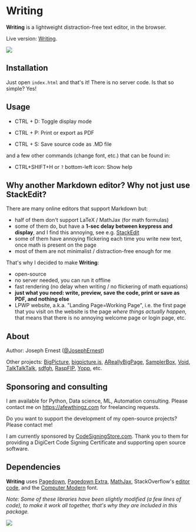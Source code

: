 Writing
=======

**Writing** is a lightweight distraction-free text editor, in the browser.

Live version: [Writing](https://josephernest.github.io/writing/).

<img src="http://i.imgur.com/c56hDwi.gif" />


Installation
----
Just open `index.html` and that's it! There is no server code. Is that so simple? Yes!

Usage
----

* CTRL + D: Toggle display mode

* CTRL + P: Print or export as PDF

* CTRL + S: Save source code as .MD file

and a few other commands (change font, etc.) that can be found in:

* CTRL+SHIFT+H or `?` bottom-left icon: Show help


Why another Markdown editor? Why not just use StackEdit?
----
There are many online editors that support Markdown but:

* half of them don't support LaTeX / MathJax (for math formulas)
* some of them do, but have a **1-sec delay between keypress and display**, and I find this annoying, see e.g. [StackEdit](https://stackedit.io)
* some of them have annoying flickering each time you write new text, once math is present on the page
* most of them are not minimalist / distraction-free enough for me

That's why I decided to make **Writing**:

* open-source
* no server needed, you can run it offline
* fast rendering (no delay when writing / no flickering of math equations)
* **just what you need: write, preview, save the code, print or save as PDF, and nothing else**
* LPWP website, a.k.a. "Landing Page=Working Page", i.e. the first page that you visit on the website is the page *where things actually happen*, that means that there is no annoying welcome page or login page, etc.

About
----
Author: Joseph Ernest ([@JosephErnest](https://twitter.com/JosephErnest))

Other projects: [BigPicture](http://bigpicture.bi), [bigpicture.js](https://github.com/josephernest/bigpicture.js), [AReallyBigPage](https://github.com/josephernest/AReallyBigPage), [SamplerBox](http://www.samplerbox.org), [Void](https://github.com/josephernest/void), [TalkTalkTalk](https://github.com/josephernest/TalkTalkTalk), [sdfgh](https://github.com/josephernest/sdfgh), [RaspFIP](https://github.com/josephernest/RaspFIP/), [Yopp](https://github.com/josephernest/Yopp), etc.

Sponsoring and consulting
----

I am available for Python, Data science, ML, Automation consulting. Please contact me on https://afewthingz.com for freelancing requests.

Do you want to support the development of my open-source projects? Please contact me!

I am currently sponsored by [CodeSigningStore.com](https://codesigningstore.com/). Thank you to them for providing a DigiCert Code Signing Certificate and supporting open source software.

Dependencies
---
**Writing** uses [Pagedown](https://code.google.com/archive/p/pagedown/), [Pagedown Extra](https://github.com/jmcmanus/pagedown-extra), [MathJax](https://www.mathjax.org/), StackOverflow's [editor code](https://gist.github.com/gdalgas/a652bce3a173ddc59f66), and the [Computer Modern](http://cm-unicode.sourceforge.net/) font.

*Note: Some of these libraries have been slightly modified (a few lines of code), to make it work all together, that's why they are included in this package.*

![](https://gget.it/pixel/writing.png)
